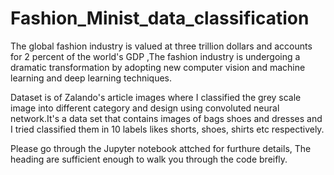 # Fashion_Minist_data_classification

The global fashion industry is valued at three trillion dollars and accounts for 2 percent of the world's GDP ,The fashion industry 
is undergoing a dramatic transformation by adopting new computer vision and machine learning and deep learning techniques.

Dataset is of Zalando's article images where I classified the grey scale image into different
category and design using convoluted neural network.It's a data set that contains images of bags shoes and dresses and I tried classified them in 10 labels likes shorts, shoes, shirts etc respectively.


Please go through the Jupyter notebook attched for furthure details, The heading are sufficient enough to walk you through the code breifly.
